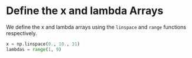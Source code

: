 # Define the x and lambda Arrays

We define the x and lambda arrays using the `linspace` and `range` functions respectively.

```python
x = np.linspace(0., 10., 31)
lambdas = range(1, 9)
```
